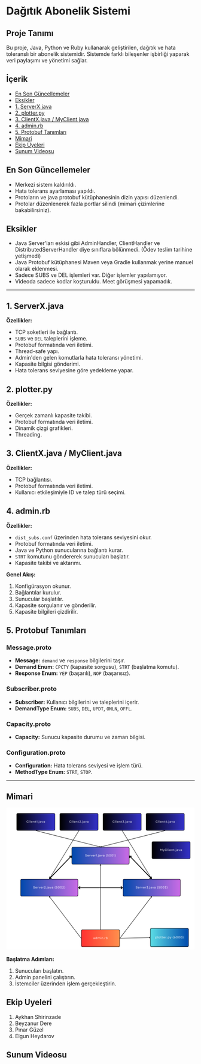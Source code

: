 
# Dağıtık Abonelik Sistemi

## Proje Tanımı
Bu proje, Java, Python ve Ruby kullanarak geliştirilen, dağıtık ve hata toleranslı bir abonelik sistemidir. Sistemde farklı bileşenler işbirliği yaparak veri paylaşımı ve yönetimi sağlar.

## İçerik
- [En Son Güncellemeler](#en-son-güncellemeler)
- [Eksikler](#eksikler)
- [1. ServerX.java](#1-serverxjava)
- [2. plotter.py](#2-plotterpy)
- [3. ClientX.java / MyClient.java](#3-clientxjava--myclientjava)
- [4. admin.rb](#4-adminrb)
- [5. Protobuf Tanımları](#5-protobuf-tanımları)
- [Mimari](#mimari)
- [Ekip Üyeleri](#ekip-uyeleri)
- [Sunum Videosu](#sunum-videosu)

## En Son Güncellemeler
- Merkezi sistem kaldırıldı.
- Hata tolerans ayarlaması yapıldı.
- Protoların ve java protobuf kütüphanesinin dizin yapısı düzenlendi.
- Protolar düzenlenerek fazla portlar silindi (mimari çizimlerine bakabilirsiniz).

## Eksikler
- Java Server'ları eskisi gibi AdminHandler, ClientHandler ve DistributedServerHandler diye sınıflara bölünmedi. (Ödev teslim tarihine yetişmedi)
- Java Protobuf kütüphanesi Maven veya Gradle kullanmak yerine manuel olarak eklenmesi.
- Sadece SUBS ve DEL işlemleri var. Diğer işlemler yapılamıyor.
- Videoda sadece kodlar koşturuldu. Meet görüşmesi yapamadık.

---

## 1. ServerX.java
**Özellikler:**
- TCP soketleri ile bağlantı.
- `SUBS` ve `DEL` taleplerini işleme.
- Protobuf formatında veri iletimi.
- Thread-safe yapı.
- Admin'den gelen komutlarla hata toleransı yönetimi.
- Kapasite bilgisi gönderimi.
- Hata tolerans seviyesine göre yedekleme yapar.

## 2. plotter.py
**Özellikler:**
- Gerçek zamanlı kapasite takibi.
- Protobuf formatında veri iletimi.
- Dinamik çizgi grafikleri.
- Threading.

## 3. ClientX.java / MyClient.java
**Özellikler:**
- TCP bağlantısı.
- Protobuf formatında veri iletimi.
- Kullanıcı etkileşimiyle ID ve talep türü seçimi.

## 4. admin.rb
**Özellikler:**
- `dist_subs.conf` üzerinden hata tolerans seviyesini okur.
- Protobuf formatında veri iletimi.
- Java ve Python sunucularına bağlantı kurar.
- `STRT` komutunu göndererek sunucuları başlatır.
- Kapasite takibi ve aktarımı.

**Genel Akış:**
1. Konfigürasyon okunur.
2. Bağlantılar kurulur.
3. Sunucular başlatılır.
4. Kapasite sorgulanır ve gönderilir.
5. Kapasite bilgileri çizdirilir.

## 5. Protobuf Tanımları

### Message.proto
- **Message:** `demand` ve `response` bilgilerini taşır.
- **Demand Enum:** `CPCTY` (kapasite sorgusu), `STRT` (başlatma komutu).
- **Response Enum:** `YEP` (başarılı), `NOP` (başarısız).

### Subscriber.proto
- **Subscriber:** Kullanıcı bilgilerini ve taleplerini içerir.
- **DemandType Enum:** `SUBS`, `DEL`, `UPDT`, `ONLN`, `OFFL`.

### Capacity.proto
- **Capacity:** Sunucu kapasite durumu ve zaman bilgisi.

### Configuration.proto
- **Configuration:** Hata tolerans seviyesi ve işlem türü.
- **MethodType Enum:** `STRT`, `STOP`.

---

## Mimari
![Sistem Mimarisi](Mimariler/yeni_mimari.png)


**Başlatma Adımları:**
1. Sunucuları başlatın.
2. Admin panelini çalıştırın.
3. İstemciler üzerinden işlem gerçekleştirin.

## Ekip Uyeleri
1. Aykhan Shirinzade
2. Beyzanur Dere
3. Pınar Güzel
4. Elgun Heydarov

## Sunum Videosu
